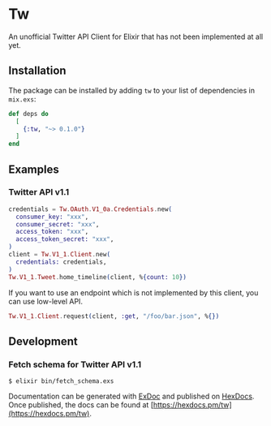 # Tw

<!-- MDOC !-->

An unofficial Twitter API Client for Elixir that has not been implemented at all yet.

## Installation

The package can be installed by adding `tw` to your list of dependencies in `mix.exs`:

```elixir
def deps do
  [
    {:tw, "~> 0.1.0"}
  ]
end
```

## Examples

### Twitter API v1.1

```elixir
credentials = Tw.OAuth.V1_0a.Credentials.new(
  consumer_key: "xxx",
  consumer_secret: "xxx",
  access_token: "xxx",
  access_token_secret: "xxx",
)
client = Tw.V1_1.Client.new(
  credentials: credentials,
)
Tw.V1_1.Tweet.home_timeline(client, %{count: 10})
```

If you want to use an endpoint which is not implemented by this client, you can use low-level API.

```elixir
Tw.V1_1.Client.request(client, :get, "/foo/bar.json", %{})
```

<!-- MDOC !-->

## Development

### Fetch schema for Twitter API v1.1

```console
$ elixir bin/fetch_schema.exs
```

Documentation can be generated with [ExDoc](https://github.com/elixir-lang/ex_doc)
and published on [HexDocs](https://hexdocs.pm). Once published, the docs can
be found at [https://hexdocs.pm/tw](https://hexdocs.pm/tw).
